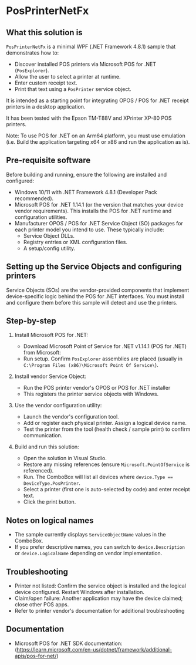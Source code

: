 # PosPrinterNetFx

## What this solution is
`PosPrinterNetFx` is a minimal WPF (.NET Framework 4.8.1) sample that demonstrates how to:
- Discover installed POS printers via Microsoft POS for .NET (`PosExplorer`).
- Allow the user to select a printer at runtime.
- Enter custom receipt text.
- Print that text using a `PosPrinter` service object.

It is intended as a starting point for integrating OPOS / POS for .NET receipt printers in a desktop application.

It has been tested with the Epson TM-T88V and XPrinter XP-80 POS printers. 

Note: To use POS for .NET on an Arm64 platform, you must use emulation (i.e. Build the application targeting x64 or x86 and run the application as is).

## Pre-requisite software
Before building and running, ensure the following are installed and configured:

- Windows 10/11 with .NET Framework 4.8.1 (Developer Pack recommended).
- Microsoft POS for .NET 1.14.1 (or the version that matches your device vendor requirements). This installs the POS for .NET runtime and configuration utilities.
- Manufacturer OPOS / POS for .NET Service Object (SO) packages for each printer model you intend to use. These typically include:
  - Service Object DLLs.
  - Registry entries or XML configuration files.
  - A setup/config utility.

## Setting up the Service Objects and configuring printers
Service Objects (SOs) are the vendor-provided components that implement device-specific logic behind the POS for .NET interfaces. You must install and configure them before this sample will detect and use the printers.

## Step-by-step
1. Install Microsoft POS for .NET:
   - Download Microsoft Point of Service for .NET v1.14.1 (POS for .NET) from Microsoft: 
   - Run setup. Confirm `PosExplorer` assemblies are placed (usually in `C:\Program Files (x86)\Microsoft Point Of Service\`).

2. Install vendor Service Object:
   - Run the POS printer vendor's OPOS or POS for .NET installer
   - This registers the printer service objects with Windows.

3. Use the vendor configuration utility:
   - Launch the vendor's configuration tool.
   - Add or register each physical printer. Assign a logical device name.
   - Test the printer from the tool (health check / sample print) to confirm communication.

4. Build and run this solution:
   - Open the solution in Visual Studio.
   - Restore any missing references (ensure `Microsoft.PointOfService` is referenced).
   - Run. The ComboBox will list all devices where `device.Type == DeviceType.PosPrinter`.
   - Select a printer (first one is auto-selected by code) and enter receipt text.
   - Click the print button.

## Notes on logical names
- The sample currently displays `ServiceObjectName` values in the ComboBox.
- If you prefer descriptive names, you can switch to `device.Description` or `device.LogicalName` depending on vendor implementation.

## Troubleshooting
- Printer not listed: Confirm the service object is installed and the logical device configured. Restart Windows after installation.
- Claim/open failure: Another application may have the device claimed; close other POS apps.
- Refer to printer vendor's documentation for additional troubleshooting

## Documentation
- Microsoft POS for .NET SDK documentation: (https://learn.microsoft.com/en-us/dotnet/framework/additional-apis/pos-for-net/)
